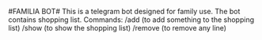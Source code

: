 #FAMILIA BOT#
This is a telegram bot designed for family use. The bot contains shopping list. Commands:
/add <something> (to add something to the shopping list)
/show (to show the shopping list)
/remove <number of line> (to remove any line)